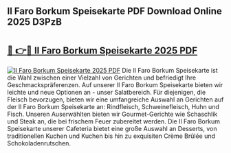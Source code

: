 ## Il Faro Borkum Speisekarte PDF Download Online 2025 D3PzB

# <h2><a href="http://gcahg1.nevu.top/?p=Il+Faro+Borkum+Speisekarte">🔗 👉🔴 Il Faro Borkum Speisekarte 2025 PDF</a></h2>

[![Il Faro Borkum Speisekarte 2025 PDF](https://i.imgur.com/dBaPXMq.png)](http://gcahg1.nevu.top/?p=Il+Faro+Borkum+Speisekarte)
Die Il Faro Borkum Speisekarte ist die Wahl zwischen einer Vielzahl von Gerichten und befriedigt Ihre Geschmackspräferenzen. Auf unserer Il Faro Borkum Speisekarte bieten wir leichte und neue Optionen an - unser Salatbereich. Für diejenigen, die Fleisch bevorzugen, bieten wir eine umfangreiche Auswahl an Gerichten auf der Il Faro Borkum Speisekarte an: Rindfleisch, Schweinefleisch, Huhn und Fisch. Unseren Auserwählten bieten wir Gourmet-Gerichte wie Schaschlik und Steak an, die bei frischem Feuer zubereitet werden. Die Il Faro Borkum Speisekarte unserer Cafeteria bietet eine große Auswahl an Desserts, von traditionellen Kuchen und Kuchen bis hin zu exquisiten Crème Brûlée und Schokoladenrutschen.
